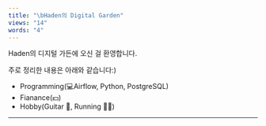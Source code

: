 ```yaml
---
title: "\bHaden의 Digital Garden"
views: "14"
words: "4"
---
```

Haden의 디지털 가든에 오신 걸 환영합니다.

주로 정리한 내용은 아래와 같습니다:)
- Programming(💻Airflow, Python, PostgreSQL)
- Fianance(💵)
- Hobby(Guitar 🎸, Running 🏃🏻)
---
